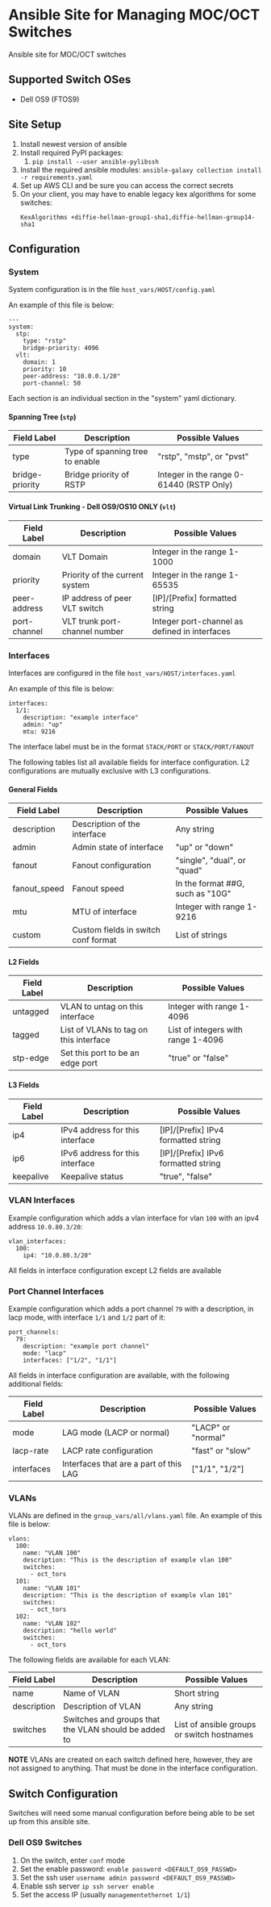 # Ansible Site for Managing MOC/OCT Switches
Ansible site for MOC/OCT switches

## Supported Switch OSes

* Dell OS9 (FTOS9)

## Site Setup

1. Install newest version of ansible
1. Install required PyPI packages:
    1. `pip install --user ansible-pylibssh`
1. Install the required ansible modules: `ansible-galaxy collection install -r requirements.yaml`
1. Set up AWS CLI and be sure you can access the correct secrets
1. On your client, you may have to enable legacy kex algorithms for some switches:
    ```
    KexAlgorithms +diffie-hellman-group1-sha1,diffie-hellman-group14-sha1
    ```

## Configuration

### System

System configuration is in the file `host_vars/HOST/config.yaml`

An example of this file is below:
```
---
system:
  stp:
    type: "rstp"
    bridge-priority: 4096
  vlt:
    domain: 1
    priority: 10
    peer-address: "10.0.0.1/20"
    port-channel: 50
```

Each section is an individual section in the "system" yaml dictionary.

#### Spanning Tree (`stp`)

| Field Label     | Description                            | Possible Values                            |
|-----------------|----------------------------------------|--------------------------------------------|
| type            | Type of spanning tree to enable        | "rstp", "mstp", or "pvst"                  |
| bridge-priority | Bridge priority of RSTP                | Integer in the range 0-61440 (RSTP Only)   |

#### Virtual Link Trunking - Dell OS9/OS10 ONLY (`vlt`)

| Field Label     | Description                            | Possible Values                               |
|-----------------|----------------------------------------|-----------------------------------------------|
| domain          | VLT Domain                             | Integer in the range 1-1000                   |
| priority        | Priority of the current system         | Integer in the range 1-65535                  |
| peer-address    | IP address of peer VLT switch          | [IP]/[Prefix] formatted string                |
| port-channel    | VLT trunk port-channel number          | Integer port-channel as defined in interfaces |

### Interfaces

Interfaces are configured in the file `host_vars/HOST/interfaces.yaml`

An example of this file is below:

```
interfaces:
  1/1:
    description: "example interface"
    admin: "up"
    mtu: 9216
```

The interface label must be in the format `STACK/PORT` or `STACK/PORT/FANOUT`

The following tables list all available fields for interface configuration. L2 configurations are mutually exclusive with L3 configurations.

#### General Fields

| Field Label   | Description                            | Possible Values                            |
|---------------|----------------------------------------|--------------------------------------------|
| description   | Description of the interface           | Any string                                 |
| admin         | Admin state of interface               | "up" or "down"                             |
| fanout        | Fanout configuration                   | "single", "dual", or "quad"                |
| fanout_speed  | Fanout speed                           | In the format ##G, such as "10G"           |
| mtu           | MTU of interface                       | Integer with range 1-9216                  |
| custom        | Custom fields in switch conf format    | List of strings                            |

#### L2 Fields

| Field Label   | Description                            | Possible Values                            |
|---------------|----------------------------------------|--------------------------------------------|
| untagged      | VLAN to untag on this interface        | Integer with range 1-4096                  |
| tagged        | List of VLANs to tag on this interface | List of integers with range 1-4096         |
| stp-edge      | Set this port to be an edge port       | "true" or "false"                          |

#### L3 Fields

| Field Label   | Description                            | Possible Values                            |
|---------------|----------------------------------------|--------------------------------------------|
| ip4           | IPv4 address for this interface        | [IP]/[Prefix] IPv4 formatted string        |
| ip6           | IPv6 address for this interface        | [IP]/[Prefix] IPv6 formatted string        |
| keepalive     | Keepalive status                       | "true", "false"                            |

### VLAN Interfaces

Example configuration which adds a vlan interface for vlan `100` with an ipv4 address `10.0.80.3/20`:

```
vlan_interfaces:
  100:
    ip4: "10.0.80.3/20"
```

All fields in interface configuration except L2 fields are available

### Port Channel Interfaces

Example configuration which adds a port channel `79` with a description, in lacp mode, with interface `1/1` and `1/2` part of it:

```
port_channels:
  79:
    description: "example port channel"
    mode: "lacp"
    interfaces: ["1/2", "1/1"]
```

All fields in interface configuration are available, with the following additional fields:

| Field Label   | Description                            | Possible Values                            |
|---------------|----------------------------------------|--------------------------------------------|
| mode          | LAG mode (LACP or normal)              | "LACP" or "normal"                         |
| lacp-rate     | LACP rate configuration                | "fast" or "slow"                           |
| interfaces    | Interfaces that are a part of this LAG | ["1/1", "1/2"]                             |

### VLANs

VLANs are defined in the `group_vars/all/vlans.yaml` file. An example of this file is below:

```
vlans:
  100:
    name: "VLAN 100"
    description: "This is the description of example vlan 100"
    switches:
      - oct_tors
  101:
    name: "VLAN 101"
    description: "This is the description of example vlan 101"
    switches:
      - oct_tors
  102:
    name: "VLAN 102"
    description: "hello world"
    switches:
      - oct_tors
```

The following fields are available for each VLAN:

| Field Label   | Description                                          | Possible Values                            |
|---------------|------------------------------------------------------|--------------------------------------------|
| name          | Name of VLAN                                         | Short string                               |
| description   | Description of VLAN                                  | Any string                                 |
| switches      | Switches and groups that the VLAN should be added to | List of ansible groups or switch hostnames |

**NOTE** VLANs are created on each switch defined here, however, they are not assigned to anything. That must be done in the interface configuration.

## Switch Configuration

Switches will need some manual configuration before being able to be set up from this ansible site.
### Dell OS9 Switches

1. On the switch, enter `conf` mode
1. Set the enable password: `enable password <DEFAULT_OS9_PASSWD>`
1. Set the ssh user `username admin password <DEFAULT_OS9_PASSWD>`
1. Enable ssh server `ip ssh server enable`
1. Set the access IP (usually `managementethernet 1/1`)
